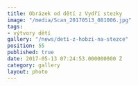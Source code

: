 ```yaml
---
title: Obrázek od dětí z Vydří stezky
image: "/media/Scan_20170513_081006.jpg"
tags:
- výtvory dětí
gallery: "/news/deti-z-hobzi-na-stezce"
position: 55
published: true
date: 2017-05-13 07:24:53.000000000 Z
category: gallery
layout: photo
---
```

